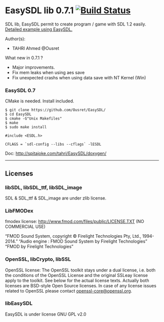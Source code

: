 EasySDL lib 0.7.1 [![Build Status](https://travis-ci.org/Ousret/EasySDL.svg)](https://travis-ci.org/Ousret/EasySDL)
===========================

SDL lib, EasySDL permit to create program / game with SDL 1.2 easily.
[Detailed example using EasySDL.](https://github.com/Ousret/EasySDL-Sample)

Author(s): 
- TAHRI Ahmed @Ousret

What new in 0.7.1 ?
- Major improvements.
- Fix mem leaks when using aes save
- Fix unexpected crashs when using data save with NT Kernel (Win)

### EasySDL 0.7

CMake is needed.
Install included.

```
$ git clone https://github.com/Ousret/EasySDL/
$ cd EasySDL
$ cmake -G"Unix Makefiles"
$ make
$ sudo make install
```

```objc
#include <ESDL.h>
```

```
CFLAGS = `sdl-config --libs --cflags` -lESDL
```

Doc: http://spitajoke.com/tahri/EasySDL/doxygen/

--------------------------------
Licenses
--------------------------------
### libSDL, libSDL_ttf, libSDL_image

SDL & SDL_ttf & SDL_image are under zlib license.

### LibFMODex

fmodex license: http://www.fmod.com/files/public/LICENSE.TXT (NO COMMERCIAL USE)

“FMOD Sound System, copyright © Firelight Technologies Pty, Ltd., 1994-2014.”
“Audio engine : FMOD Sound System by Firelight Technologies”
“FMOD by Firelight Technologies”

### OpenSSL, libCrypto, libSSL

OpenSSL license: 
The OpenSSL toolkit stays under a dual license, i.e. both the conditions of
the OpenSSL License and the original SSLeay license apply to the toolkit.
See below for the actual license texts. Actually both licenses are BSD-style
Open Source licenses. In case of any license issues related to OpenSSL
please contact openssl-core@openssl.org.

### libEasySDL

EasySDL is under license GNU GPL v2.0
